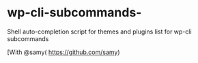 # wp-cli-subcommands-
Shell auto-completion script for themes and plugins list for wp-cli subcommands 

[With @samy( https://github.com/samy)
